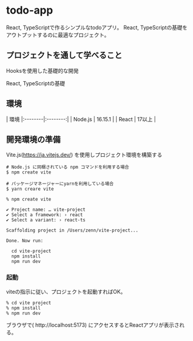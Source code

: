 # todo-app
React, TypeScriptで作るシンプルなtodoアプリ。
React, TypeScriptの基礎をアウトプットするのに最適なプロジェクト。

## プロジェクトを通して学べること

Hooksを使用した基礎的な開発

React, TypeScriptの基礎

## 環境

| 環境 
|:--------|:--------:|
| Node.js | 16.15.1  |
| React   | 17以上    |

## 開発環境の準備

Vite.js(https://ja.vitejs.dev/) を使用しプロジェクト環境を構築する

```shell
# Node.js に同梱されている npm コマンドを利用する場合
$ npm create vite

# パッケージマネージャーにyarnを利用している場合
$ yarn creare vite
```

```
% npm create vite

✔ Project name: … vite-project
✔ Select a framework: › react
✔ Select a variant: › react-ts

Scaffolding project in /Users/zenn/vite-project...

Done. Now run:

  cd vite-project
  npm install
  npm run dev
  ```
  
 ### 起動
 viteの指示に従い、プロジェクトを起動すればOK。
 
 ```shell
 % cd vite project
 % npm install
 % npm run dev
 ```
 
 ブラウザで( http://localhost:5173) にアクセスするとReactアプリが表示される。



